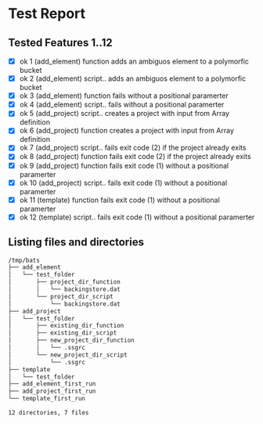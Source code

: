 # Test Report
## Tested Features 1..12
- [x] ok 1 (add_element) function adds an ambiguos element to a polymorfic bucket
- [x] ok 2 (add_element) script.. adds an ambiguos element to a polymorfic bucket
- [x] ok 3 (add_element) function fails without a positional paramerter
- [x] ok 4 (add_element) script.. fails without a positional paramerter
- [x] ok 5 (add_project) script.. creates a project with input from Array definition
- [x] ok 6 (add_project) function creates a project with input from Array definition
- [x] ok 7 (add_project) script.. fails exit code (2) if the project already exits
- [x] ok 8 (add_project) function fails exit code (2) if the project already exits
- [x] ok 9 (add_project) function fails exit code (1) without a positional paramerter
- [x] ok 10 (add_project) script.. fails exit code (1) without a positional paramerter
- [x] ok 11 (template) function fails exit code (1) without a positional paramerter
- [x] ok 12 (template) script.. fails exit code (1) without a positional paramerter

## Listing files and directories
``` bash
/tmp/bats
├── add_element
│   └── test_folder
│       ├── project_dir_function
│       │   └── backingstore.dat
│       └── project_dir_script
│           └── backingstore.dat
├── add_project
│   └── test_folder
│       ├── existing_dir_function
│       ├── existing_dir_script
│       ├── new_project_dir_function
│       │   └── .ssgrc
│       └── new_project_dir_script
│           └── .ssgrc
├── template
│   └── test_folder
├── add_element_first_run
├── add_project_first_run
└── template_first_run

12 directories, 7 files
```
